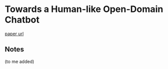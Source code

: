 # Towards a Human-like Open-Domain Chatbot

[paper url](https://arxiv.org/abs/2001.09977)

## Notes

(to me added)
